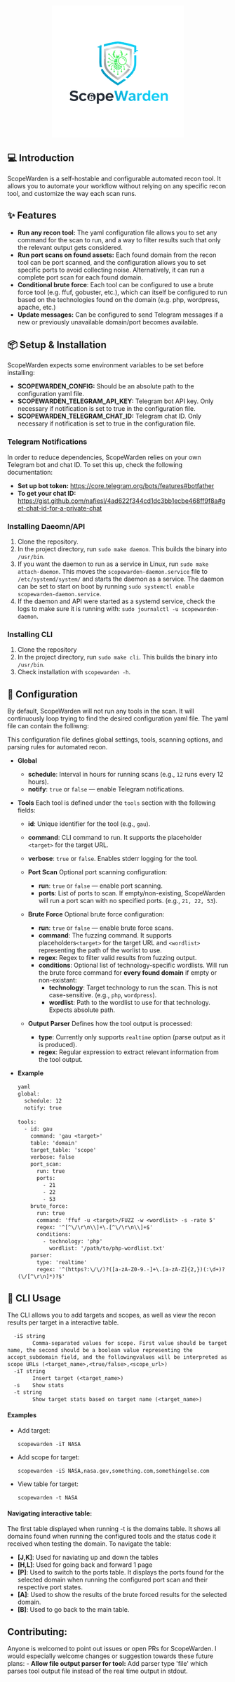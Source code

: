 <div align="center">
    <img src="assets/scopewarden.png" width=300 height=300>
</div>

## 💻 Introduction
ScopeWarden is a self-hostable and configurable automated recon tool. It allows you to automate your workflow without relying on any specific recon tool, and customize the way each scan runs. 

## ✨ Features
- **Run any recon tool:** The yaml configuration file allows you to set any command for the scan to run, and a way to filter results such that only the relevant output gets considered.
- **Run port scans on found assets:** Each found domain from the recon tool can be port scanned, and the configuration allows you to set specific ports to avoid collecting noise. Alternatively, it can run a complete port scan for each found domain.
- **Conditional brute force**: Each tool can be configured to use a brute force tool (e.g. ffuf, gobuster, etc.), which can itself be configured to run based on the technologies found on the domain (e.g. php, wordpress, apache, etc.)
- **Update messages:** Can be configured to send Telegram messages if a new or previously unavailable domain/port becomes available.

## 📦 Setup & Installation
ScopeWarden expects some environment variables to be set before installing:
- **SCOPEWARDEN_CONFIG:** Should be an absolute path to the configuration yaml file.
- **SCOPEWARDEN_TELEGRAM_API_KEY:** Telegram bot API key. Only necessary if notification is set to true in the configuration file.
- **SCOPEWARDEN_TELEGRAM_CHAT_ID:** Telegram chat ID. Only necessary if notification is set to true in the configuration file.

### Telegram Notifications
In order to reduce dependencies, ScopeWarden relies on your own Telegram bot and chat ID. To set this up, check the following documentation:
- **Set up bot token:** https://core.telegram.org/bots/features#botfather
- **To get your chat ID:** https://gist.github.com/nafiesl/4ad622f344cd1dc3bb1ecbe468ff9f8a#get-chat-id-for-a-private-chat

### Installing Daeomn/API
1. Clone the repository.
2. In the project directory, run `sudo make daemon`. This builds the binary into `/usr/bin`.
3. If you want the daemon to run as a service in Linux, run `sudo make attach-daemon`. This moves the `scopewarden-daemon.service` file to `/etc/systemd/system/` and starts the daemon as a service. The daemon can be set to start on boot by running `sudo systemctl enable scopewarden-daemon.service`. 
4. If the daemon and API were started as a systemd service, check the logs to make sure it is running with: `sudo journalctl -u scopewarden-daemon`.

### Installing CLI
1. Clone the repository
2. In the project directory, run `sudo make cli`. This builds the binary into `/usr/bin`.
3. Check installation with `scopewarden -h`.


## 🔧 Configuration
By default, ScopeWarden will not run any tools in the scan. It will continuously loop trying to find the desired configuration yaml file.
The yaml file can contain the folliwng:

This configuration file defines global settings, tools, scanning options, and parsing rules for automated recon.
- **Global**
    - **schedule**: Interval in hours for running scans (e.g., `12` runs every 12 hours).  
    - **notify**: `true` or `false` — enable Telegram notifications.

- **Tools**
    Each tool is defined under the `tools` section with the following fields:
    - **id**: Unique identifier for the tool (e.g., `gau`).  
    - **command**: CLI command to run. It supports the placeholder `<target>` for the target URL.  
    - **verbose**: `true` or `false`. Enables stderr logging for the tool.

    - **Port Scan**
        Optional port scanning configuration:
        - **run**: `true` or `false` — enable port scanning.  
        - **ports**: List of ports to scan. If empty/non-existing, ScopeWarden will run a port scan with no specified ports. (e.g., `21, 22, 53`).  

    - **Brute Force**
        Optional brute force configuration:
        - **run**: `true` or `false` — enable brute force scans.  
        - **command**: The fuzzing command. It supports placeholders`<target>` for the target URL and `<wordlist>` representing the path of the worlist to use.  
        - **regex**: Regex to filter valid results from fuzzing output.
        - **conditions**: Optional list of technology-specific wordlists. Will run the brute force command for **every found domain** if empty or non-existant:
          - **technology**: Target technology to run the scan. This is not case-sensitive. (e.g., `php`, `wordpress`).
          - **wordlist**: Path to the wordlist to use for that technology. Expects absolute path.

    - **Output Parser**
        Defines how the tool output is processed:
        - **type**: Currently only supports `realtime` option (parse output as it is produced).  
        - **regex**: Regular expression to extract relevant information from the tool output.  

- **Example**
    ```
    yaml
    global:
      schedule: 12
      notify: true

    tools:
      - id: gau
        command: 'gau <target>'
        table: 'domain'
        target_table: 'scope'
        verbose: false
        port_scan:
          run: true
          ports:
            - 21
            - 22
            - 53
        brute_force:
          run: true
          command: 'ffuf -u <target>/FUZZ -w <wordlist> -s -rate 5'
          regex: '^[^\/\r\n\\]+\.[^\/\r\n\\]+$'
          conditions:
            - technology: 'php'
              wordlist: '/path/to/php-wordlist.txt'
        parser:
          type: 'realtime'
          regex: '^(https?:\/\/)?([a-zA-Z0-9.-]+\.[a-zA-Z]{2,})(:\d+)?(\/[^\r\n]*)?$'
    ```

## 🎯 CLI Usage
The CLI allows you to add targets and scopes, as well as view the recon results per target in a interactive table.
```
  -iS string
        Comma-separated values for scope. First value should be target name, the second should be a boolean value representing the accept_subdomain field, and the followingvalues will be interpreted as scope URLs (<target_name>,<true/false>,<scope_url>)
  -iT string
        Insert target (<target_name>)
  -s    Show stats
  -t string
        Show target stats based on target name (<target_name>)
```
#### Examples 
- Add target:
    ```
    scopewarden -iT NASA
    ```
- Add scope for target:
    ```
    scopewarden -iS NASA,nasa.gov,something.com,somethingelse.com
    ```
- View table for target:
    ```
    scopewarden -t NASA
    ```

#### Navigating interactive table:
The first table displayed when running -t is the domains table. It shows all domains found when running the configured tools and the status code it received when testing the domain. To navigate the table:
- **[J,K]**: Used for naviating up and down the tables
- **[H,L]**: Used for going back and forward 1 page
- **[P]**: Used to switch to the ports table. It displays the ports found for the selected domain when running the configured port scan and their respective port states. 
- **[A]**: Used to show the results of the brute forced results for the selected domain.
- **[B]**: Used to go back to the main table.

## Contributing:
Anyone is welcomed to point out issues or open PRs for ScopeWarden. I would especially welcome changes or suggestion towards these future plans:
    - **Allow file output parser for tool:** Add parser type 'file' which parses tool output file instead of the real time output in stdout.
